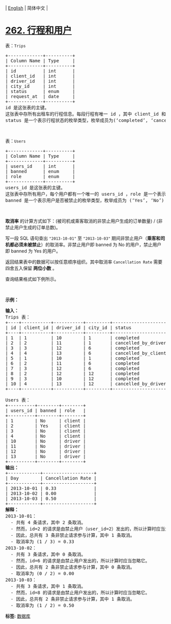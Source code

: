| [English](README_EN.md) | 简体中文 |

# [262. 行程和用户](https://leetcode-cn.com/problems/trips-and-users)
表：<code>Trips</code>
<div class="original__bRMd">
<div>
<pre>
+-------------+----------+
| Column Name | Type     |
+-------------+----------+
| id          | int      |
| client_id   | int      |
| driver_id   | int      |
| city_id     | int      |
| status      | enum     |
| request_at  | date     |     
+-------------+----------+
id 是这张表的主键。
这张表中存所有出租车的行程信息。每段行程有唯一 id ，其中 client_id 和 driver_id 是 Users 表中 users_id 的外键。
status 是一个表示行程状态的枚举类型，枚举成员为(‘completed’, ‘cancelled_by_driver’, ‘cancelled_by_client’) 。
</pre>

<p>&nbsp;</p>

<div class="original__bRMd">
<div>
<p>表：<code>Users</code></p>
</div>
</div>

<pre>
+-------------+----------+
| Column Name | Type     |
+-------------+----------+
| users_id    | int      |
| banned      | enum     |
| role        | enum     |
+-------------+----------+
users_id 是这张表的主键。
这张表中存所有用户，每个用户都有一个唯一的 users_id ，role 是一个表示用户身份的枚举类型，枚举成员为 (‘client’, ‘driver’, ‘partner’) 。
banned 是一个表示用户是否被禁止的枚举类型，枚举成员为 (‘Yes’, ‘No’) 。
</pre>

<p>&nbsp;</p>

<p><strong>取消率</strong> 的计算方式如下：(被司机或乘客取消的非禁止用户生成的订单数量) / (非禁止用户生成的订单总数)。</p>

<p>写一段 SQL 语句查出&nbsp;<code>"2013-10-01"</code><strong>&nbsp;</strong>至&nbsp;<code>"2013-10-03"</code><strong>&nbsp;</strong>期间非禁止用户（<strong>乘客和司机都必须未被禁止</strong>）的取消率。非禁止用户即 banned 为 No 的用户，禁止用户即 banned 为 Yes 的用户。</p>

<p>返回结果表中的数据可以按任意顺序组织。其中取消率 <code>Cancellation Rate</code> 需要四舍五入保留 <strong>两位小数</strong> 。</p>

<p>查询结果格式如下例所示。</p>

<p>&nbsp;</p>

<p><strong>示例：</strong></p>

<pre>
<strong>输入：</strong> 
Trips 表：
+----+-----------+-----------+---------+---------------------+------------+
| id | client_id | driver_id | city_id | status              | request_at |
+----+-----------+-----------+---------+---------------------+------------+
| 1  | 1         | 10        | 1       | completed           | 2013-10-01 |
| 2  | 2         | 11        | 1       | cancelled_by_driver | 2013-10-01 |
| 3  | 3         | 12        | 6       | completed           | 2013-10-01 |
| 4  | 4         | 13        | 6       | cancelled_by_client | 2013-10-01 |
| 5  | 1         | 10        | 1       | completed           | 2013-10-02 |
| 6  | 2         | 11        | 6       | completed           | 2013-10-02 |
| 7  | 3         | 12        | 6       | completed           | 2013-10-02 |
| 8  | 2         | 12        | 12      | completed           | 2013-10-03 |
| 9  | 3         | 10        | 12      | completed           | 2013-10-03 |
| 10 | 4         | 13        | 12      | cancelled_by_driver | 2013-10-03 |
+----+-----------+-----------+---------+---------------------+------------+

Users 表：
+----------+--------+--------+
| users_id | banned | role   |
+----------+--------+--------+
| 1        | No     | client |
| 2        | Yes    | client |
| 3        | No     | client |
| 4        | No     | client |
| 10       | No     | driver |
| 11       | No     | driver |
| 12       | No     | driver |
| 13       | No     | driver |
+----------+--------+--------+
<strong>输出：</strong>
+------------+-------------------+
| Day        | Cancellation Rate |
+------------+-------------------+
| 2013-10-01 | 0.33              |
| 2013-10-02 | 0.00              |
| 2013-10-03 | 0.50              |
+------------+-------------------+
<strong>解释：</strong>
2013-10-01：
  - 共有 4 条请求，其中 2 条取消。
  - 然而，id=2 的请求是由禁止用户（user_id=2）发出的，所以计算时应当忽略它。
  - 因此，总共有 3 条非禁止请求参与计算，其中 1 条取消。
  - 取消率为 (1 / 3) = 0.33
2013-10-02：
  - 共有 3 条请求，其中 0 条取消。
  - 然而，id=6 的请求是由禁止用户发出的，所以计算时应当忽略它。
  - 因此，总共有 2 条非禁止请求参与计算，其中 0 条取消。
  - 取消率为 (0 / 2) = 0.00
2013-10-03：
  - 共有 3 条请求，其中 1 条取消。
  - 然而，id=8 的请求是由禁止用户发出的，所以计算时应当忽略它。
  - 因此，总共有 2 条非禁止请求参与计算，其中 1 条取消。
  - 取消率为 (1 / 2) = 0.50
</pre>
</div>
</div>

**标签:**  [数据库](https://leetcode-cn.com/tag/database) 
